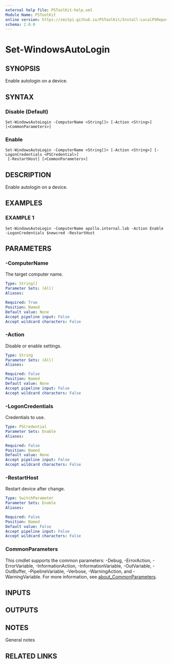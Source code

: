 ```yaml
---
external help file: PSToolKit-help.xml
Module Name: PSToolKit
online version: https://smitpi.github.io/PSToolKit/Install-LocalPSRepository
schema: 2.0.0
---
```


# Set-WindowsAutoLogin

## SYNOPSIS
Enable autologin on a device.

## SYNTAX

### Disable (Default)
```
Set-WindowsAutoLogin -ComputerName <String[]> [-Action <String>] [<CommonParameters>]
```

### Enable
```
Set-WindowsAutoLogin -ComputerName <String[]> [-Action <String>] [-LogonCredentials <PSCredential>]
 [-RestartHost] [<CommonParameters>]
```

## DESCRIPTION
Enable autologin on a device.

## EXAMPLES

### EXAMPLE 1
```
Set-WindowsAutoLogin -ComputerName apollo.internal.lab -Action Enable -LogonCredentials $newcred -RestartHost
```

## PARAMETERS

### -ComputerName
The target computer name.

```yaml
Type: String[]
Parameter Sets: (All)
Aliases:

Required: True
Position: Named
Default value: None
Accept pipeline input: False
Accept wildcard characters: False
```

### -Action
Disable or enable settings.

```yaml
Type: String
Parameter Sets: (All)
Aliases:

Required: False
Position: Named
Default value: None
Accept pipeline input: False
Accept wildcard characters: False
```

### -LogonCredentials
Credentials to use.

```yaml
Type: PSCredential
Parameter Sets: Enable
Aliases:

Required: False
Position: Named
Default value: None
Accept pipeline input: False
Accept wildcard characters: False
```

### -RestartHost
Restart device after change.

```yaml
Type: SwitchParameter
Parameter Sets: Enable
Aliases:

Required: False
Position: Named
Default value: False
Accept pipeline input: False
Accept wildcard characters: False
```

### CommonParameters
This cmdlet supports the common parameters: -Debug, -ErrorAction, -ErrorVariable, -InformationAction, -InformationVariable, -OutVariable, -OutBuffer, -PipelineVariable, -Verbose, -WarningAction, and -WarningVariable. For more information, see [about_CommonParameters](http://go.microsoft.com/fwlink/?LinkID=113216).

## INPUTS

## OUTPUTS

## NOTES
General notes

## RELATED LINKS

